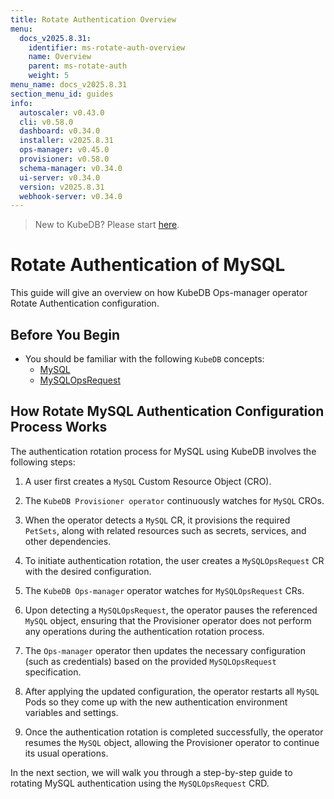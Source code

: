 ```yaml
---
title: Rotate Authentication Overview
menu:
  docs_v2025.8.31:
    identifier: ms-rotate-auth-overview
    name: Overview
    parent: ms-rotate-auth
    weight: 5
menu_name: docs_v2025.8.31
section_menu_id: guides
info:
  autoscaler: v0.43.0
  cli: v0.58.0
  dashboard: v0.34.0
  installer: v2025.8.31
  ops-manager: v0.45.0
  provisioner: v0.58.0
  schema-manager: v0.34.0
  ui-server: v0.34.0
  version: v2025.8.31
  webhook-server: v0.34.0
---
```


> New to KubeDB? Please start [here](/docs/v2025.8.31/README).

# Rotate Authentication of MySQL

This guide will give an overview on how KubeDB Ops-manager operator Rotate Authentication configuration.

## Before You Begin

- You should be familiar with the following `KubeDB` concepts:
    - [MySQL](/docs/v2025.8.31/guides/mysql/concepts/database/)
    - [MySQLOpsRequest](/docs/v2025.8.31/guides/mysql/concepts/opsrequest/)

## How Rotate MySQL Authentication Configuration Process Works

[//]: # (The following diagram shows how KubeDB Ops-manager operator Rotate Authentication of a `MySQL`. Open the image in a new tab to see the enlarged version.)

[//]: # ()
[//]: # (<figure align="center">)

[//]: # (  <img alt="Rotate Authentication process of MySQL" src="/docs/v2025.8.31/images/day-2-operation/MySQL/kf-rotate-auth.svg">)

[//]: # (<figcaption align="center">Fig: Rotate Auth process of MySQL</figcaption>)

[//]: # (</figure>)

The authentication rotation process for MySQL using KubeDB involves the following steps:

1. A user first creates a `MySQL` Custom Resource Object (CRO).

2. The `KubeDB Provisioner operator` continuously watches for `MySQL` CROs.

3. When the operator detects a `MySQL` CR, it provisions the required `PetSets`, along with related resources such as secrets, services, and other dependencies.

4. To initiate authentication rotation, the user creates a `MySQLOpsRequest` CR with the desired configuration.

5. The `KubeDB Ops-manager` operator watches for `MySQLOpsRequest` CRs.

6. Upon detecting a `MySQLOpsRequest`, the operator pauses the referenced `MySQL` object, ensuring that the Provisioner
   operator does not perform any operations during the authentication rotation process.

7. The `Ops-manager` operator then updates the necessary configuration (such as credentials) based on the provided `MySQLOpsRequest` specification.

8. After applying the updated configuration, the operator restarts all `MySQL` Pods so they come up with the new authentication environment variables and settings.

9. Once the authentication rotation is completed successfully, the operator resumes the `MySQL` object, allowing the Provisioner operator to continue its usual operations.

In the next section, we will walk you through a step-by-step guide to rotating MySQL authentication using the `MySQLOpsRequest` CRD.
